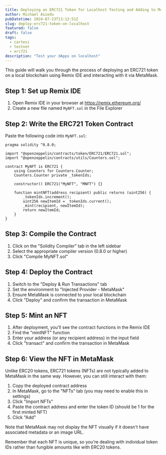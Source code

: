 ```yaml
---
title: Deploying an ERC721 Token for Localhost Testing and Adding to MetaMask
author: Michael Asiedu
pubDatetime: 2024-07-23T13:12:51Z
slug: deploy-erc721-token-on-localhost
featured: false
draft: false
tags:
  - cartesi
  - testnet
  - erc721
description: "Test your dApps on localhost"
---
```


This guide will walk you through the process of deploying an ERC721 token on a local blockchain using Remix IDE and interacting with it via MetaMask.

## Step 1: Set up Remix IDE

1. Open Remix IDE in your browser at https://remix.ethereum.org/
2. Create a new file named `MyNFT.sol` in the File Explorer

## Step 2: Write the ERC721 Token Contract

Paste the following code into `MyNFT.sol`:

```solidity
pragma solidity ^0.8.0;

import "@openzeppelin/contracts/token/ERC721/ERC721.sol";
import "@openzeppelin/contracts/utils/Counters.sol";

contract MyNFT is ERC721 {
    using Counters for Counters.Counter;
    Counters.Counter private _tokenIds;

    constructor() ERC721("MyNFT", "MNFT") {}

    function mintNFT(address recipient) public returns (uint256) {
        _tokenIds.increment();
        uint256 newItemId = _tokenIds.current();
        _mint(recipient, newItemId);
        return newItemId;
    }
}
```

## Step 3: Compile the Contract

1. Click on the "Solidity Compiler" tab in the left sidebar
2. Select the appropriate compiler version (0.8.0 or higher)
3. Click "Compile MyNFT.sol"

## Step 4: Deploy the Contract

1. Switch to the "Deploy & Run Transactions" tab
2. Set the environment to "Injected Provider - MetaMask"
3. Ensure MetaMask is connected to your local blockchain
4. Click "Deploy" and confirm the transaction in MetaMask

## Step 5: Mint an NFT

1. After deployment, you'll see the contract functions in the Remix IDE
2. Find the "mintNFT" function
3. Enter your address (or any recipient address) in the input field
4. Click "transact" and confirm the transaction in MetaMask

## Step 6: View the NFT in MetaMask

Unlike ERC20 tokens, ERC721 tokens (NFTs) are not typically added to MetaMask in the same way. However, you can still interact with them:

1. Copy the deployed contract address
2. In MetaMask, go to the "NFTs" tab (you may need to enable this in settings)
3. Click "Import NFTs"
4. Paste the contract address and enter the token ID (should be 1 for the first minted NFT)
5. Click "Add"

Note that MetaMask may not display the NFT visually if it doesn't have associated metadata or an image URL.

Remember that each NFT is unique, so you're dealing with individual token IDs rather than fungible amounts like with ERC20 tokens.
